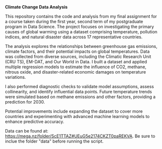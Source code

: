 **Climate Change Data Analysis**

This repository contains the code and analysis from my final assignment for a course taken during the first year, second term of my postgraduate program in Data Science. The project focuses on investigating the primary causes of global warming using a dataset comprising temperature, pollution indices, and natural disaster data across 17 representative countries.

The analysis explores the relationships between greenhouse gas emissions, climate factors, and their potential impacts on global temperatures. Data was collected from diverse sources, including the Climatic Research Unit (CRU TS), EM-DAT, and Our World in Data. I built a dataset and applied multiple regression models to estimate the influence of CO2, methane, nitrous oxide, and disaster-related economic damages on temperature variations.

I also performed diagnostic checks to validate model assumptions, assess collinearity, and identify influential data points. Future temperature trends were simulated based on methane emissions and other factors, providing a prediction for 2030.

Potential improvements include expanding the dataset to cover more countries and experimenting with advanced machine learning models to enhance predictive accuracy.

Data can be found at: https://mega.nz/folder/ScE1TTAZ#UEuG5e2174CKZT0paREKVA. Be sure to inclue the folder "data" before running the script.

